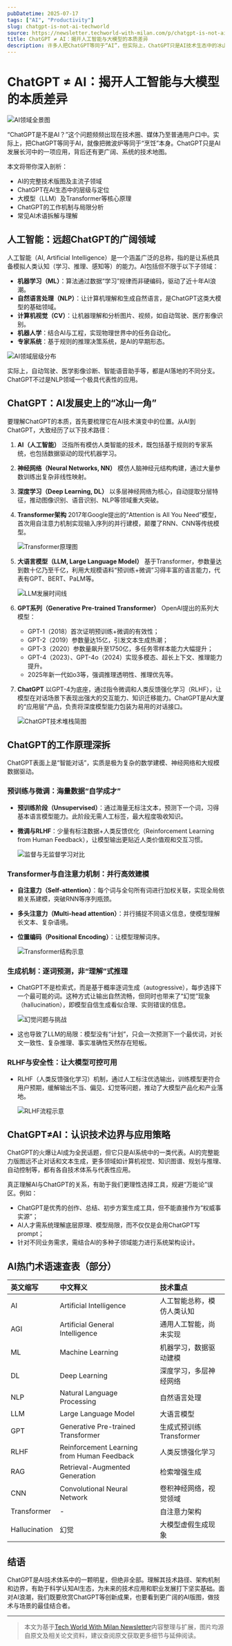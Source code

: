 ```yaml
---
pubDatetime: 2025-07-17
tags: ["AI", "Productivity"]
slug: chatgpt-is-not-ai-techworld
source: https://newsletter.techworld-with-milan.com/p/chatgpt-is-not-ai
title: ChatGPT ≠ AI：揭开人工智能与大模型的本质差异
description: 许多人把ChatGPT等同于“AI”，但实际上，ChatGPT只是AI技术生态中的冰山一角。本文深入梳理AI的广阔领域、ChatGPT的技术原理、关键演变路径，并以丰富案例与图解拆解大模型工作机制、优势与局限，助你建立面向未来的AI技术认知。
---
```


# ChatGPT ≠ AI：揭开人工智能与大模型的本质差异

![AI领域全景图](https://substackcdn.com/image/fetch/$s_!bbIF!,w_1456,c_limit,f_auto,q_auto:good,fl_progressive:steep/https%3A%2F%2Fsubstack-post-media.s3.amazonaws.com%2Fpublic%2Fimages%2F913c0977-d2f6-4d8e-aae6-39f9e35c14cd_2048x1413.jpeg)

“ChatGPT是不是AI？”这个问题频频出现在技术圈、媒体乃至普通用户口中。实际上，把ChatGPT等同于AI，就像把微波炉等同于“烹饪”本身。ChatGPT只是AI发展长河中的一项应用，背后还有更广阔、系统的技术地图。

本文将带你深入剖析：

- AI的完整技术版图及主流子领域
- ChatGPT在AI生态中的层级与定位
- 大模型（LLM）及Transformer等核心原理
- ChatGPT的工作机制与局限分析
- 常见AI术语拆解与理解

## 人工智能：远超ChatGPT的广阔领域

人工智能（AI, Artificial Intelligence）是一个涵盖广泛的总称，指的是让系统具备模拟人类认知（学习、推理、感知等）的能力。AI包括但不限于以下子领域：

- **机器学习（ML）**：算法通过数据“学习”规律而非硬编码，驱动了近十年AI浪潮。
- **自然语言处理（NLP）**：让计算机理解和生成自然语言，是ChatGPT这类大模型的基础领域。
- **计算机视觉（CV）**：让机器理解和分析图片、视频，如自动驾驶、医疗影像识别。
- **机器人学**：结合AI与工程，实现物理世界中的任务自动化。
- **专家系统**：基于规则的推理决策系统，是AI的早期形态。

![AI领域层级分布](https://substackcdn.com/image/fetch/$s_!bbIF!,w_1456,c_limit,f_auto,q_auto:good,fl_progressive:steep/https%3A%2F%2Fsubstack-post-media.s3.amazonaws.com%2Fpublic%2Fimages%2F913c0977-d2f6-4d8e-aae6-39f9e35c14cd_2048x1413.jpeg)

实际上，自动驾驶、医学影像诊断、智能语音助手等，都是AI落地的不同分支。ChatGPT不过是NLP领域一个极具代表性的应用。

## ChatGPT：AI发展史上的“冰山一角”

要理解ChatGPT的本质，首先要梳理它在AI技术演变中的位置。从AI到ChatGPT，大致经历了以下技术路径：

1. **AI（人工智能）**
   泛指所有模仿人类智能的技术，既包括基于规则的专家系统，也包括数据驱动的现代机器学习。

2. **神经网络（Neural Networks, NN）**
   模仿人脑神经元结构构建，通过大量参数训练出复杂非线性映射。

3. **深度学习（Deep Learning, DL）**
   以多层神经网络为核心，自动提取分层特征，推动图像识别、语音识别、NLP等领域重大突破。

4. **Transformer架构**
   2017年Google提出的“Attention is All You Need”模型，首次用自注意力机制实现输入序列的并行建模，颠覆了RNN、CNN等传统模型。

   ![Transformer原理图](https://substackcdn.com/image/fetch/$s_!F2oo!,w_1456,c_limit,f_auto,q_auto:good,fl_progressive:steep/https%3A%2F%2Fsubstack-post-media.s3.amazonaws.com%2Fpublic%2Fimages%2F07d7c903-6e9d-4bcc-a4f6-1b29b927ea00_627x706.png)

5. **大语言模型（LLM, Large Language Model）**
   基于Transformer，参数量达到数十亿乃至千亿，利用大规模语料“预训练+微调”习得丰富的语言能力，代表有GPT、BERT、PaLM等。

   ![LLM发展时间线](https://substackcdn.com/image/fetch/$s_!W9PJ!,w_1456,c_limit,f_auto,q_auto:good,fl_progressive:steep/https%3A%2F%2Fsubstack-post-media.s3.amazonaws.com%2Fpublic%2Fimages%2F18c5cc81-231c-45c4-af0b-2fb8d547ab9d_1044x430.png)

6. **GPT系列（Generative Pre-trained Transformer）**
   OpenAI提出的系列大模型：

   - GPT-1（2018）首次证明预训练+微调的有效性；
   - GPT-2（2019）参数量达15亿，引发文本生成热潮；
   - GPT-3（2020）参数量飙升至1750亿，多任务零样本能力大幅提升；
   - GPT-4（2023）、GPT-4o（2024）实现多模态、超长上下文、推理能力提升。
   - 2025年新一代如o3等，强调推理透明性、推理优先等。

7. **ChatGPT**
   以GPT-4为底座，通过指令微调和人类反馈强化学习（RLHF），让模型在对话场景下表现出强大的交互能力、知识迁移能力。ChatGPT是AI大厦的“应用层”产品，负责将深度模型能力包装为易用的对话接口。

   ![ChatGPT技术堆栈简图](https://substackcdn.com/image/fetch/$s_!3eze!,w_1456,c_limit,f_auto,q_auto:good,fl_progressive:steep/https%3A%2F%2Fsubstack-post-media.s3.amazonaws.com%2Fpublic%2Fimages%2F19e9988d-84f9-4e9d-8318-976afc534885_766x1240.png)

## ChatGPT的工作原理深拆

ChatGPT表面上是“智能对话”，实质是极为复杂的数学建模、神经网络和大规模数据驱动。

### 预训练与微调：海量数据“自学成才”

- **预训练阶段（Unsupervised）**：通过海量无标注文本，预测下一个词，习得基本语言模型能力。此阶段无需人工标签，最大程度吸收知识。
- **微调与RLHF**：少量有标注数据+人类反馈优化（Reinforcement Learning from Human Feedback），让模型输出更贴近人类价值观和交互习惯。

  ![监督与无监督学习对比](https://substackcdn.com/image/fetch/$s_!tPiA!,w_1456,c_limit,f_auto,q_auto:good,fl_progressive:steep/https%3A%2F%2Fsubstack-post-media.s3.amazonaws.com%2Fpublic%2Fimages%2Ff8b9e69b-01e6-4efa-9112-ae78dd7fe51d_888x446.png)

### Transformer与自注意力机制：并行高效建模

- **自注意力（Self-attention）**：每个词与全句所有词进行加权关联，实现全局依赖关系建模，突破RNN等序列瓶颈。
- **多头注意力（Multi-head attention）**：并行捕捉不同语义信息，使模型理解长文本、复杂语境。
- **位置编码（Positional Encoding）**：让模型理解词序。

  ![Transformer结构示意](https://substackcdn.com/image/fetch/$s_!Gw_o!,w_1456,c_limit,f_auto,q_auto:good,fl_progressive:steep/https%3A%2F%2Fsubstack-post-media.s3.amazonaws.com%2Fpublic%2Fimages%2Fe0883297-0805-46d5-81d3-9011a1c72ba3_850x774.png)

### 生成机制：逐词预测，非“理解”式推理

- ChatGPT不是检索式，而是基于概率逐词生成（autogressive），每步选择下一个最可能的词。这种方式让输出自然流畅，但同时也带来了“幻觉”现象（hallucination），即模型自信生成看似合理、实则错误的信息。

  ![幻觉问题与挑战](https://substackcdn.com/image/fetch/$s_!d6_M!,w_1456,c_limit,f_auto,q_auto:good,fl_progressive:steep/https%3A%2F%2Fsubstack-post-media.s3.amazonaws.com%2Fpublic%2Fimages%2F96ef1d28-459e-48eb-996c-f3ac56c1bf38_3000x2000.jpeg)

- 这也导致了LLM的局限：模型没有“计划”，只会一次预测下一个最优词，对长文一致性、复杂推理、事实准确性天然存在短板。

### RLHF与安全性：让大模型可控可用

- RLHF（人类反馈强化学习）机制，通过人工标注优选输出，训练模型更符合用户预期，缓解输出不当、偏见、幻觉等问题，推动了大模型产品化和产业落地。

  ![RLHF流程示意](https://substackcdn.com/image/fetch/$s_!uZG2!,w_1456,c_limit,f_auto,q_auto:good,fl_progressive:steep/https%3A%2F%2Fsubstack-post-media.s3.amazonaws.com%2Fpublic%2Fimages%2Fd9bb988b-1ea5-4385-84a3-047d3e5ad0ab_1920x1372.png)

## ChatGPT≠AI：认识技术边界与应用策略

ChatGPT的火爆让AI成为全民话题，但它只是AI系统中的一类代表。AI的完整能力版图远不止对话和文本生成，更多领域如计算机视觉、知识图谱、规划与推理、自动控制等，都有各自技术体系与代表性应用。

真正理解AI与ChatGPT的关系，有助于我们更理性选择工具，规避“万能论”误区。例如：

- ChatGPT是优秀的创作、总结、初步方案生成工具，但不能直接作为“权威事实源”；
- AI人才需系统理解底层原理、模型局限，而不仅仅是会用ChatGPT写prompt；
- 针对不同业务需求，需结合AI的多种子领域能力进行系统架构设计。

## AI热门术语速查表（部分）

| 英文缩写      | 中文释义                                   | 技术重点                   |
| :------------ | :----------------------------------------- | :------------------------- |
| AI            | Artificial Intelligence                    | 人工智能总称，模仿人类认知 |
| AGI           | Artificial General Intelligence            | 通用人工智能，尚未实现     |
| ML            | Machine Learning                           | 机器学习，数据驱动建模     |
| DL            | Deep Learning                              | 深度学习，多层神经网络     |
| NLP           | Natural Language Processing                | 自然语言处理               |
| LLM           | Large Language Model                       | 大语言模型                 |
| GPT           | Generative Pre-trained Transformer         | 生成式预训练Transformer    |
| RLHF          | Reinforcement Learning from Human Feedback | 人类反馈强化学习           |
| RAG           | Retrieval-Augmented Generation             | 检索增强生成               |
| CNN           | Convolutional Neural Network               | 卷积神经网络，视觉领域     |
| Transformer   | -                                          | 自注意力架构               |
| Hallucination | 幻觉                                       | 大模型虚假生成现象         |

## 结语

ChatGPT是AI技术体系中的一颗明星，但绝非全部。理解其技术路径、架构机制和边界，有助于科学认知AI生态，为未来的技术应用和职业发展打下坚实基础。面对AI浪潮，我们既要欣赏ChatGPT等创新成果，也要看到更广阔的AI版图，做技术与场景的最佳结合者。

---

> 本文为基于[Tech World With Milan Newsletter](https://newsletter.techworld-with-milan.com/p/chatgpt-is-not-ai)内容整理与扩展，图片均源自原文及相关论文资料，建议查阅原文获取更多细节与延伸阅读。
